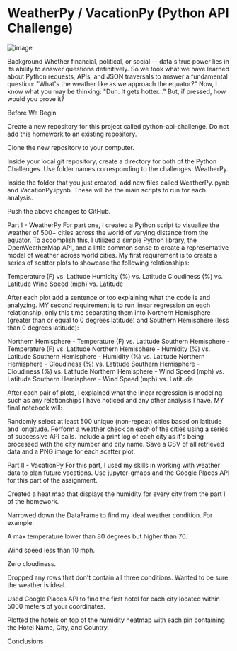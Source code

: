 # WeatherPy / VacationPy (Python API Challenge)

![image](https://user-images.githubusercontent.com/66078772/93265495-4e479a00-f76e-11ea-8e19-137c69cd3d02.png)

Background
Whether financial, political, or social -- data's true power lies in its ability to answer questions definitively. So we took what we have learned about Python requests, APIs, and JSON traversals to answer a fundamental question: "What's the weather like as we approach the equator?"
Now, I know what you may be thinking: "Duh. It gets hotter..."
But, if pressed, how would you prove it?


Before We Begin


Create a new repository for this project called python-api-challenge. Do not add this homework to an existing repository.


Clone the new repository to your computer.


Inside your local git repository, create a directory for both of the  Python Challenges. Use folder names corresponding to the challenges: WeatherPy.


Inside the folder that you just created, add new files called WeatherPy.ipynb and VacationPy.ipynb. These will be the main scripts to run for each analysis.


Push the above changes to GitHub.



Part I - WeatherPy
For part one, I created a Python script to visualize the weather of 500+ cities across the world of varying distance from the equator. To accomplish this, I utilized a simple Python library, the OpenWeatherMap API, and a little common sense to create a representative model of weather across world cities.
My first requirement is to create a series of scatter plots to showcase the following relationships:

Temperature (F) vs. Latitude
Humidity (%) vs. Latitude
Cloudiness (%) vs. Latitude
Wind Speed (mph) vs. Latitude

After each plot add a sentence or too explaining what the code is and analyzing.
MY second requirement is to run linear regression on each relationship, only this time separating them into Northern Hemisphere (greater than or equal to 0 degrees latitude) and Southern Hemisphere (less than 0 degrees latitude):

Northern Hemisphere - Temperature (F) vs. Latitude
Southern Hemisphere - Temperature (F) vs. Latitude
Northern Hemisphere - Humidity (%) vs. Latitude
Southern Hemisphere - Humidity (%) vs. Latitude
Northern Hemisphere - Cloudiness (%) vs. Latitude
Southern Hemisphere - Cloudiness (%) vs. Latitude
Northern Hemisphere - Wind Speed (mph) vs. Latitude
Southern Hemisphere - Wind Speed (mph) vs. Latitude

After each pair of plots, I explained what the linear regression is modeling such as any relationships I have noticed and any other analysis I have.
MY final notebook will:

Randomly select at least 500 unique (non-repeat) cities based on latitude and longitude.
Perform a weather check on each of the cities using a series of successive API calls.
Include a print log of each city as it's being processed with the city number and city name.
Save a CSV of all retrieved data and a PNG image for each scatter plot.


Part II - VacationPy
For this part, I used my skills in working with weather data to plan future vacations. Use jupyter-gmaps and the Google Places API for this part of the assignment.


Created a heat map that displays the humidity for every city from the part I of the homework.


Narrowed down the DataFrame to find my ideal weather condition. For example:


A max temperature lower than 80 degrees but higher than 70.


Wind speed less than 10 mph.


Zero cloudiness.


Dropped any rows that don't contain all three conditions. Wanted to be sure the weather is ideal.


Used Google Places API to find the first hotel for each city located within 5000 meters of your coordinates.


Plotted the hotels on top of the humidity heatmap with each pin containing the Hotel Name, City, and Country.




Conclusions
